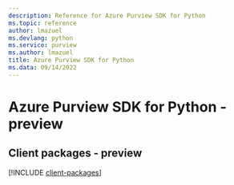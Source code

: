 ```yaml
---
description: Reference for Azure Purview SDK for Python
ms.topic: reference
author: lmazuel
ms.devlang: python
ms.service: purview
ms.author: lmazuel
title: Azure Purview SDK for Python
ms.data: 09/14/2022
---
```

# Azure Purview SDK for Python - preview

## Client packages - preview
[!INCLUDE [client-packages](purview-client-index.md)]